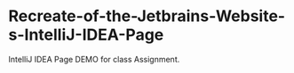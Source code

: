 # Recreate-of-the-Jetbrains-Website-s-IntelliJ-IDEA-Page
 IntelliJ IDEA Page DEMO for class Assignment.
